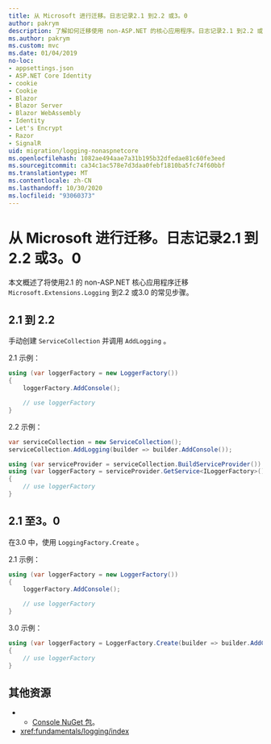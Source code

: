 ```yaml
---
title: 从 Microsoft 进行迁移。日志记录2.1 到2.2 或3。0
author: pakrym
description: 了解如何迁移使用 non-ASP.NET 的核心应用程序。日志记录2.1 到2.2 或3.0。
ms.author: pakrym
ms.custom: mvc
ms.date: 01/04/2019
no-loc:
- appsettings.json
- ASP.NET Core Identity
- cookie
- Cookie
- Blazor
- Blazor Server
- Blazor WebAssembly
- Identity
- Let's Encrypt
- Razor
- SignalR
uid: migration/logging-nonaspnetcore
ms.openlocfilehash: 1082ae494aae7a31b195b32dfedae81c60fe3eed
ms.sourcegitcommit: ca34c1ac578e7d3daa0febf1810ba5fc74f60bbf
ms.translationtype: MT
ms.contentlocale: zh-CN
ms.lasthandoff: 10/30/2020
ms.locfileid: "93060373"
---
```

# <a name="migrate-from-microsoftextensionslogging-21-to-22-or-30"></a>从 Microsoft 进行迁移。日志记录2.1 到2.2 或3。0

本文概述了将使用2.1 的 non-ASP.NET 核心应用程序迁移 `Microsoft.Extensions.Logging` 到2.2 或3.0 的常见步骤。

## <a name="21-to-22"></a>2.1 到 2.2

手动创建 `ServiceCollection` 并调用 `AddLogging` 。

2.1 示例：

```csharp
using (var loggerFactory = new LoggerFactory())
{
    loggerFactory.AddConsole();

    // use loggerFactory
}
```

2.2 示例：

```csharp
var serviceCollection = new ServiceCollection();
serviceCollection.AddLogging(builder => builder.AddConsole());

using (var serviceProvider = serviceCollection.BuildServiceProvider())
using (var loggerFactory = serviceProvider.GetService<ILoggerFactory>())
{
    // use loggerFactory
}
```

## <a name="21-to-30"></a>2.1 至3。0

在3.0 中，使用 `LoggingFactory.Create` 。

2.1 示例：

```csharp
using (var loggerFactory = new LoggerFactory())
{
    loggerFactory.AddConsole();

    // use loggerFactory
}
```

3.0 示例：

```csharp
using (var loggerFactory = LoggerFactory.Create(builder => builder.AddConsole()))
{
    // use loggerFactory
}
```

## <a name="additional-resources"></a>其他资源

* - [Console NuGet 包](https://www.nuget.org/packages/Microsoft.Extensions.Logging.Console/)。
* <xref:fundamentals/logging/index>
